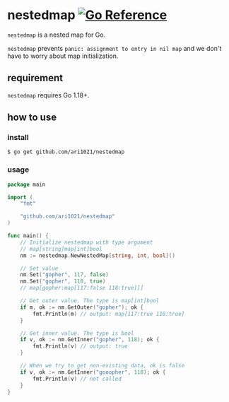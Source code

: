 # nestedmap [![Go Reference](https://pkg.go.dev/badge/github.com/ari1021/nestedmap.svg)](https://pkg.go.dev/github.com/ari1021/nestedmap)

`nestedmap` is a nested map for Go.

`nestedmap` prevents `panic: assignment to entry in nil map` and we don't have to worry about map initialization.

## requirement

`nestedmap` requires Go 1.18+.

## how to use

### install

```
$ go get github.com/ari1021/nestedmap
```

### usage

```go
package main

import (
	"fmt"

	"github.com/ari1021/nestedmap"
)

func main() {
	// Initialize nestedmap with type argument
	// map[string]map[int]bool
	nm := nestedmap.NewNestedMap[string, int, bool]()

	// Set value
	nm.Set("gopher", 117, false)
	nm.Set("gopher", 118, true)
	// map[gopher:map[117:false 118:true]]]

	// Get outer value. The type is map[int]bool
	if m, ok := nm.GetOuter("gopher"); ok {
		fmt.Println(m) // output: map[117:true 118:true]
	}

	// Get inner value. The type is bool
	if v, ok := nm.GetInner("gopher", 118); ok {
		fmt.Println(v) // output: true
	}

	// When we try to get non-existing data, ok is false
	if v, ok := nm.GetInner("gooopher", 118); ok {
		fmt.Println(v) // not called
	}
}
```